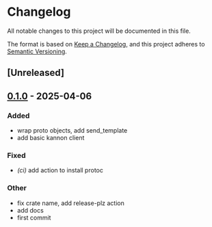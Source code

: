 # Changelog

All notable changes to this project will be documented in this file.

The format is based on [Keep a Changelog](https://keepachangelog.com/en/1.0.0/),
and this project adheres to [Semantic Versioning](https://semver.org/spec/v2.0.0.html).

## [Unreleased]

## [0.1.0](https://github.com/marcobacis/kannon.rs/releases/tag/v0.1.0) - 2025-04-06

### Added

- wrap proto objects, add send_template
- add basic kannon client

### Fixed

- *(ci)* add action to install protoc

### Other

- fix crate name, add release-plz action
- add docs
- first commit
